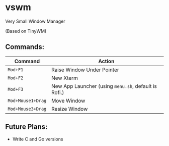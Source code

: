 # vswm
Very Small Window Manager

(Based on TinyWM)

## Commands:

Command | Action
--- | ---
`Mod+F1` | Raise Window Under Pointer
`Mod+F2` | New Xterm
`Mod+F3` | New App Launcher (using `menu.sh`, default is Rofi.)
`Mod+Mouse1+Drag` | Move Window
`Mod+Mouse3+Drag` | Resize Window

## Future Plans:

* Write C and Go versions
